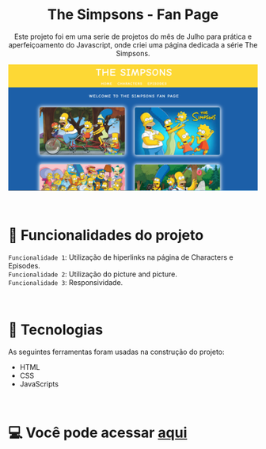 <h1 align="center"> The Simpsons - Fan Page </h1>



<p align="center">Este projeto foi em uma serie de projetos do mês de Julho para prática e aperfeiçoamento do Javascript, onde criei uma página dedicada a série The Simpsons.</p>


<p align="center"><img src="./assets/preview.png"/></p>
<br/>

# 🔨 Funcionalidades do projeto

`Funcionalidade 1`: Utilização de hiperlinks na página de Characters e Episodes. <br>
`Funcionalidade 2`: Utilização do picture and picture.  <br>
`Funcionalidade 3`: Responsividade. 


<br/>

# 🚀 Tecnologias

As seguintes ferramentas foram usadas na construção do projeto:

- HTML
- CSS
- JavaScripts


<br/>

# 💻 Você pode acessar [aqui](https://the-simpsons-fan-page.vercel.app/)

